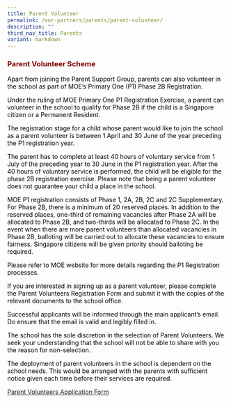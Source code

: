 ```yaml
---
title: Parent Volunteer
permalink: /our-partners/parents/parent-volunteer/
description: ""
third_nav_title: Parents
variant: markdown
---
```

<h3 style="text-align: justify;"><strong><span style="color: #800000;">Parent Volunteer Scheme</span></strong></h3>

<p><span style="color: #000000;">Apart from joining the Parent Support Group, parents can also volunteer in the school as part of MOE’s Primary One (P1) Phase 2B Registration.</span></p>
<p><span style="color: #000000;">Under the ruling of MOE Primary One P1 Registration Exercise, a parent can volunteer in the school to qualify for Phase 2B if the child is a Singapore citizen or a Permanent Resident.</span></p>
<p><span style="color: #000000;">The registration stage for a child whose parent would like to join the school as a parent volunteer is between 1 April and 30 June of the year preceding the P1 registration year.</span></p>
<p><span style="color: #000000;">The parent has to complete at least 40 hours of voluntary service from 1 July of the preceding year to 30 June in the P1 registration year. After the 40 hours of voluntary service is performed, the child will be eligible for the phase 2B registration exercise. Please note that being a parent volunteer does not guarantee your child a place in the school.</span></p>
<p><span style="color: #000000;">MOE P1 registration consists of Phase 1, 2A, 2B, 2C and 2C Supplementary.&nbsp; For Phase 2B, there is a minimum of 20 reserved places. In addition to the reserved places, one-third of remaining vacancies after Phase 2A will be allocated to Phase 2B, and two-thirds will be allocated to Phase 2C. In the event when there are more parent volunteers than allocated vacancies in Phase 2B, balloting will be carried out to allocate these vacancies to ensure fairness. Singapore citizens will be given priority should balloting be required.</span></p>
<p><span style="color: #000000;">Please refer to MOE website for more details regarding the P1 Registration processes.</span></p>
<p><span style="color: #000000;">If you are interested in signing up as a parent volunteer, please complete the Parent Volunteers Registration Form and submit it with the copies of the relevant documents to the school office.</span></p>
<p><span style="color: #000000;">Successful applicants will be informed through the main applicant’s email. Do ensure that the email is valid and legibly filled in.</span></p>
<p><span style="color: #000000;">The school has the sole discretion in the selection of Parent Volunteers. We seek your understanding that the school will not be able to share with you the reason for non-selection.</span></p>
<p><span style="color: #000000;">The deployment of parent volunteers in the school is dependent on the school needs. This would be arranged with the parents with sufficient notice given each time before their services are required.</span></p>

<p><a href="https://form.gov.sg/64d596987c3c4600110ed7d7" target="_blank">Parent Volunteers Application Form</a></p>
